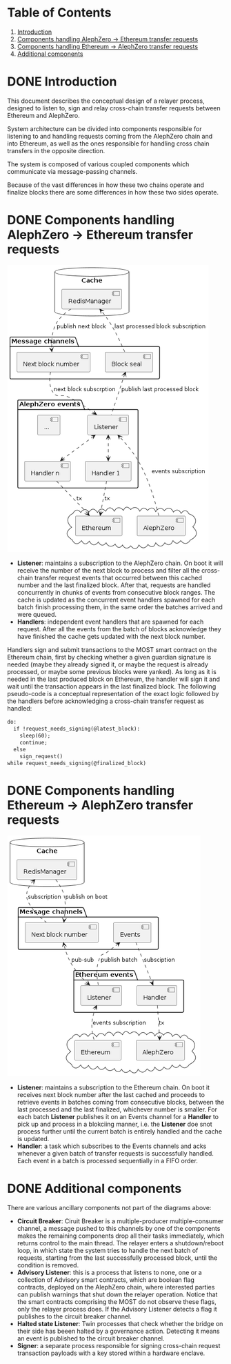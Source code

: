 # Table of Contents

1.  [Introduction](#org787ba0a)
2.  [Components handling AlephZero -> Ethereum transfer requests](#org2834be9)
3.  [Components handling Ethereum -> AlephZero transfer requests](#orgc191780)
4.  [Additional components](#org293ad26)



<a id="org787ba0a"></a>

# DONE Introduction

This document describes the conceptual design of a relayer process, designed to listen to, sign and relay cross-chain transfer requests between Ethereum and AlephZero.

System architecture can be divided into components responsible for listening to and handling requests coming from the AlephZero chain and into Ethereum, as well as the ones responsible for handling cross chain transfers in the opposite direction.

The system is composed of various coupled components which communicate via message-passing channels.

Because of the vast differences in how these two chains operate and finalize blocks there are some differences in how these two sides operate.


<a id="org2834be9"></a>

# DONE Components handling AlephZero -> Ethereum transfer requests

![img](azero_eth_components.png)

-   **Listener**: maintains a subscription to the AlephZero chain. On boot it will receive the number of the next block to process and filter all the cross-chain transfer request events that occurred between this cached number and the last finalized block. After that, requests are handled concurrently in chunks of events from consecutive block ranges. The cache is updated as the concurrent event handlers spawned for each batch finish processing them, in the same order the batches arrived and were queued.
-   **Handlers**: independent event handlers that are spawned for each request. After all the events from the batch of blocks acknowledge they have finished the cache gets updated with the next block number.

Handlers sign and submit transactions to the MOST smart contract on the Ethereum chain, first by checking whether a given guardian signature is needed (maybe they already signed it, or maybe the request is already processed, or maybe some previous blocks were yanked). As long as it is needed in the last produced block on Ethereum, the handler will sign it and wait until the transaction appears in the last finalized block. The following pseudo-code is a conceptual representation of the exact logic followed by the handlers before acknowledging a cross-chain transfer request as handled:

    do:
      if !request_needs_signing(@latest_block):
        sleep(60);
        continue;
      else
        sign_request()
    while request_needs_signing(@finalized_block)


<a id="orgc191780"></a>

# DONE Components handling Ethereum -> AlephZero transfer requests

![img](eth_azero_components.png)

-   **Listener**: maintains a subscription to the Ethereum chain. On boot it receives next block number after the last cached and proceeds to retrieve events in batches coming from consecutive blocks, between the last processed and the last finalized, whichever number is smaller. For each batch **Listener** publishes it on an Events channel for a **Handler** to pick up and process in a blokciing manner, i.e. the **Listener** doe snot process further until the current batch is entirely handled and the cache is updated.
-   **Handler**: a task which subscribes to the Events channels and acks whenever a given batch of transfer requests is successfully handled. Each event in a batch is processed sequentially in a FIFO order.


<a id="org293ad26"></a>

# DONE Additional components

There are various ancillary components not part of the diagrams above:

-   **Circuit Breaker**: Ciruit Breaker is a multiple-producer multiple-consumer channel, a message pushed to this channels by one of the components makes the remaining components drop all their tasks immediately, which returns control to the main thread. The relayer enters a shutdown/reboot loop, in which state the system tries to handle the next batch of requests, starting from the last successfully processed block, until the condition is removed.
-   **Advisory Listener**: this is a process that listens to none, one or a collection of Advisory smart contracts, which are boolean flag contracts, deployed on the AlephZero chain, where interested parties can publish warnings that shut down the relayer operation. Notice that the smart contracts comprising the MOST do not observe these flags, only the relayer process does. If the Advisory Listener detects a flag it publishes to the circuit breaker channel.
-   **Halted state Listener**: Twin processes that check whether the bridge on their side has beeen halted by a governance action. Detecting it means an event is published to the circuit breaker channel.
-   **Signer**: a separate process responsible for signing cross-chain request transaction payloads with a key stored within a hardware enclave.
